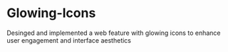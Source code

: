 # Glowing-Icons
Desinged and implemented a web feature with glowing icons to enhance user engagement and interface aesthetics
